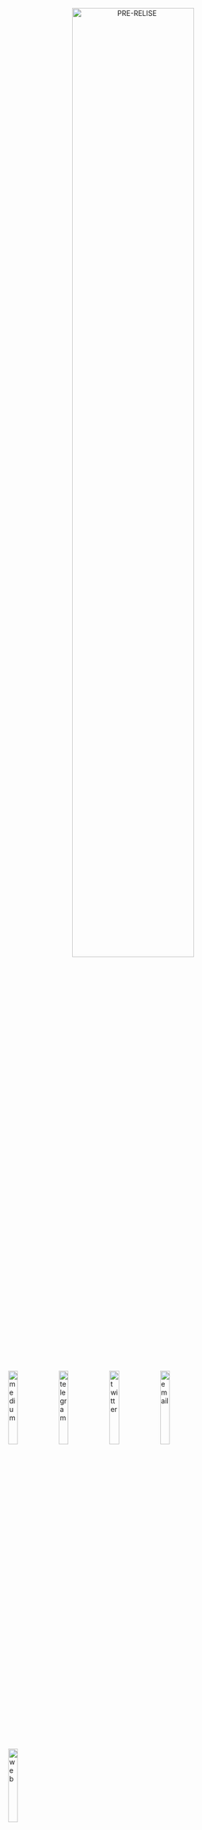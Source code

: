 <p align="center">
  <img src='https://user-images.githubusercontent.com/113435724/230991227-5e5c1027-fd98-4a5c-8d86-16b2a3f0907e.gif' alt='PRE-RELISE'  width=70% > 
</p> 

[<img src='https://user-images.githubusercontent.com/113435724/230788690-cbc1327f-7bc9-40ff-b6c5-fbf78182593b.png' alt='medium'  width='19.5%'>](https://medium.com/@CroutonDigital)
[<img src='https://user-images.githubusercontent.com/113435724/230788691-74ac3bf2-b5ad-424c-86a9-f4dad5a0c76b.png' alt='telegram'  width='19.5%'>](https://t.me/CroutonDigital)
[<img src='https://user-images.githubusercontent.com/113435724/230788692-c1974fe3-aaf2-42cb-90a5-75e699ef979d.png' alt='twitter'  width='19.5%'>](https://twitter.com/CroutonDigital)
[<img src='https://user-images.githubusercontent.com/113435724/230788686-c18f685e-f5da-4016-81c9-619142135f7a.png' alt='email'  width='19.5%'>](mailto:croutondigital@aol.com)
[<img src='https://user-images.githubusercontent.com/113435724/230986711-7f73c016-5ee1-4588-9b5b-91fbba898c83.png' alt='web'  width='19.5%'>](https://nodes.crouton.digital)
#
[<img align="left"  src='https://user-images.githubusercontent.com/113435724/231116693-b41e26a2-f403-47e7-8a66-dc6a8dd46c00.png' alt='web'  width='10%'>]()
**We are Crouton Digital, international team located in Latvia. Non-custodial staking provider for proof-of-stake networks. Our aim is to provide the highest quality of service. Monitoring 24/7 secure and reliable. We are supporting projects from early stages and helping them to achieve their goals. Writing guides,articles and daily news for our community.**
#
[<img align="left"  src='https://user-images.githubusercontent.com/113435724/231172135-5a9a2bfe-85db-4966-a7eb-912115e8bd50.png' alt='web'  width='10%'>]()
 `Infrastructure as code:` **Terraform, Ansible**  
 `Backend:` **Go, Python, Node.JS, JAVA**  
 `Front-end:` **HTML5, CSS, JAVASCRIPT, REACT, VueJS**  
 `Database:` **MySQL, POSTGRES, MONGODB, InfluxDB**  
 `Web-Server:` **NGINX, Apache**  
 `Cloud computing:` **GoogleCloud, AWS, Azure, Digital Ocean, OVH**  
 `Containerisation:` **Kubernetes, Docker**  
 `CI/CD:` **CloudBuild, Teamcity**  
 `QA:` **Selenium**  
 `Monitoring:` **Grafana, Prometheus, Alert manager**  
#
[<img align="left"  src='https://user-images.githubusercontent.com/113435724/231004004-51e9a937-69fb-48f6-905b-50dd08af5e19.png' alt='web'  width='10%'>]()
**Reliability and professionalism is our main priority. The value of a house lies in its location, the value of a mind lies in it’s depth, the value of words lies in their reliability. Crouton Digital is your reliable crypto partner. Our team is motivated by the desire to achieve, not by desire to beat others.**
#
[<img src='https://user-images.githubusercontent.com/113435724/230994953-694dfa78-734a-4b52-b3d9-da987e1765de.png' alt='mainnets'  width='99.5%'>](https://github.com/CroutonDigital)
___
[<img src='https://user-images.githubusercontent.com/113435724/230788207-7c57c32e-eff6-46c5-969e-e4f3d58bfe64.png' alt='umee'  width='24.5%'>](https://www.mintscan.io/umee/validators/umeevaloper1z6qsfe95y3luzj4wve93s9w6rjs7msk972zs4f)
[<img src='https://user-images.githubusercontent.com/113435724/230788194-343e477a-f306-4110-aa86-fcca9e122060.png' alt='nym'  width='24.5%'>](https://mixnet.explorers.guru/mixnode/4XSMGj52Vi95SNSRMQc3c7hMC5318iUZVB6iw7tL15jT)
[<img src='https://user-images.githubusercontent.com/113435724/230788175-3ed49d27-f357-417d-9007-ed79ffb2c3a1.png' alt='axelar'  width='24.5%'>](https://www.axelarscan.io/validator/axelarvaloper14fpqu7kpvlhlhyefsmus6strrz4kwselc5caah)
[<img src='https://user-images.githubusercontent.com/113435724/234062185-cb7a94c7-ab03-4838-827b-579c780b6b8a.png' alt='stader'  width='24.5%'>](https://beaconcha.in/validator/8757a9896d3b661e25009792d22e0d7dee101756cc0d2a11d9f4359646bb97b4b41ab8a2ebb29c45cdf096f15fa6e96a#deposits)
[<img src='https://user-images.githubusercontent.com/113435724/230788188-5cdbfade-af45-4ecc-8d3a-d83d16cc8369.png' alt='massa'  width='24.5%'>](https://github.com/CroutonDigital)
[<img src='https://github.com/Crouton-Digital/.github/assets/83868103/b0e971ec-2ebb-4202-b333-3393d8f668f2' alt='Composable'  width='24.5%'>](https://explorer.stavr.tech/composable-mainnet/staking/centaurivaloper123rv9yms3dwfs0gh8rwenzxn8u5w34pe873wen) [<img src='https://github.com/Crouton-Digital/.github/assets/113435724/657ea8fa-78ca-4caf-8a2a-2f80c6b11bbc' alt='Source'  width='24.5%'>](https://explorer.stavr.tech/Source-Mainnet/staking/sourcevaloper1ft9p0huar6f5xt4cdnfp4g6scwlddzrpk2se5e) [<img src='https://github.com/Crouton-Digital/.github/assets/113435724/47c142a5-21fd-4d02-8b0c-5c0e67249c59' alt='Band'  width='24.5%'>](https://band.explorers.guru/validator/bandvaloper1e794d7mk245mr62e6mf67zaqpxweufe5wcf552)




[<img src='https://user-images.githubusercontent.com/113435724/230994779-3decee31-18a3-458f-a1f6-7c412425da78.png' alt='activetestnet'  width='99.5%'>](https://github.com/CroutonDigital)
___
[<img src='https://user-images.githubusercontent.com/113435724/230788175-3ed49d27-f357-417d-9007-ed79ffb2c3a1.png' alt='axelar'  width='24.5%'>](https://testnet.axelarscan.io/validator/axelarvaloper1sxefq5mpdxfrcpjxp6h27cm0mkh4m488wuu5q8)
[<img src='https://user-images.githubusercontent.com/113435724/230788172-5a243fdf-44c3-4976-be5d-eee2974d9860.png' alt='aleo'  width='24.5%'>](https://github.com/CroutonDigital)
[<img src='https://user-images.githubusercontent.com/113435724/230788174-9743da5c-d69b-4a8b-8e37-d0184757ec2b.png' alt='archway'  width='24.5%'>](https://github.com/CroutonDigital)
[<img src='https://user-images.githubusercontent.com/113435724/230788176-a65a3d6e-d93b-47c0-8e48-5a54afb843da.png' alt='celestia'  width='24.5%'>](https://github.com/CroutonDigital)
[<img src='https://user-images.githubusercontent.com/113435724/230788177-03e3c690-3e97-430f-a8f1-a02e1048eb0a.png' alt='chainflip'  width='24.5%'>](https://github.com/CroutonDigital)
[<img src='https://user-images.githubusercontent.com/113435724/234098481-b89449b6-3577-453a-8ef5-0803c1a7d84c.png' alt='cascadia'  width='24.5%'>](https://testnet.cascadia.explorers.guru/validator/cascadiavaloper1tvv8chnf20gaxr8xgwqc4qnfjfjjf6ttgdzc8r)
[<img src='https://user-images.githubusercontent.com/113435724/230788178-f766e79e-8228-4dae-a671-9cc2817973dc.png' alt='defund'  width='24.5%'>](https://github.com/CroutonDigital)
[<img src='https://user-images.githubusercontent.com/113435724/230788181-168c5efa-20f0-43a8-9c80-9575c52117e0.png' alt='haqq'  width='24.5%'>](https://github.com/CroutonDigital)
[<img src='https://github.com/Crouton-Digital/.github/assets/83868103/7ea014f2-7572-4e5b-ac35-719f5707425c' alt='Althea'  width='24.5%'>](https://althea.explorers.guru/validator/altheavaloper1uksn09hkhczvwhkrxlx9qf2dg4vfaqd6rnezt3)
[<img src='https://github.com/Crouton-Digital/.github/assets/83868103/b0e971ec-2ebb-4202-b333-3393d8f668f2' alt='Composable'  width='24.5%'>](https://explorer.stavr.tech/composable-mainnet/staking/centaurivaloper123rv9yms3dwfs0gh8rwenzxn8u5w34pe873wen)
[<img src='https://user-images.githubusercontent.com/113435724/230788184-00a5849b-b973-49dc-ac14-53a0b7a3278d.png' alt='ironfish'  width='24.5%'>](https://github.com/CroutonDigital)
[<img src='https://user-images.githubusercontent.com/113435724/230788187-b4ea79f0-8e06-4812-8287-2fa01834950f.png' alt='mande'  width='24.5%'>](https://github.com/CroutonDigital)
[<img src='https://user-images.githubusercontent.com/113435724/230788189-cb455c6e-62ae-4e76-ab2e-204c23ff1177.png' alt='namada'  width='24.5%'>](https://github.com/CroutonDigital)
[<img src='https://user-images.githubusercontent.com/113435724/230788190-8f8581d7-9bd5-48e5-8330-e97fd46cf4e5.png' alt='neutron'  width='24.5%'>](https://github.com/CroutonDigital)
[<img src='https://user-images.githubusercontent.com/113435724/230788191-4ab1ba99-4916-410f-95df-5fca84946b5b.png' alt='nibiru'  width='24.5%'>](https://github.com/CroutonDigital)
[<img src='https://user-images.githubusercontent.com/113435724/230788196-fe1cdbfe-bb6f-4f5b-a1af-51795c33f270.png' alt='ojo'  width='24.5%'>](https://github.com/CroutonDigital)
[<img src='https://user-images.githubusercontent.com/113435724/230788198-da5061cb-4296-4032-ae29-22e3e60cd57d.png' alt='okp4'  width='24.5%'>](https://github.com/CroutonDigital)
[<img src='https://user-images.githubusercontent.com/113435724/230788199-eea1bbdf-4af4-456a-9fde-f2e69a39222f.png' alt='quasar'  width='24.5%'>](https://github.com/CroutonDigital)
[<img src='https://user-images.githubusercontent.com/113435724/230788201-f1f7ad20-ae1c-4e7f-a004-e79d29d45b09.png' alt='shardeum'  width='24.5%'>](https://github.com/CroutonDigital)
[<img src='https://user-images.githubusercontent.com/113435724/230788202-8f9e9f77-a1a0-476a-8e82-5eb452efb0b1.png' alt='starknet'  width='24.5%'>](https://github.com/CroutonDigital)
[<img src='https://user-images.githubusercontent.com/113435724/230788204-0980cc1b-16d0-4de2-a73b-2f7f6dcf0754.png' alt='subspace'  width='24.5%'>](https://github.com/CroutonDigital)
[<img src='https://user-images.githubusercontent.com/113435724/230788205-2e5e95a2-4c66-4a4b-8bb6-2123f5732aad.png' alt='sui'  width='24.5%'>](https://github.com/CroutonDigital)
[<img src='https://github.com/Crouton-Digital/.github/assets/113435724/0c885bb9-09b5-4a04-b90d-b22d77652143' alt='ssv'  width='24.5%'>](https://github.com/CroutonDigital)
[<img src='https://github.com/Crouton-Digital/.github/assets/113435724/77237ffc-2227-4d36-836e-a715e0d6491a' alt='sol'  width='24.5%'>](https://github.com/CroutonDigital)
[<img src='https://github.com/Crouton-Digital/.github/assets/113435724/a11e27e2-bf1d-413d-a234-461ace72904c' alt='lava'  width='24.5%'>](https://github.com/CroutonDigital)
[<img src='https://github.com/Crouton-Digital/.github/assets/113435724/79b44fda-cd71-4fa1-872b-f1d34c12fef1' alt='lava'  width='24.5%'>](https://github.com/CroutonDigital)
[<img src='https://github.com/Crouton-Digital/.github/assets/113435724/e4324bce-bd0c-4763-9b05-a60ac1ae85f1' alt='eigen'  width='24.5%'>](https://github.com/CroutonDigital)
[<img src='https://github.com/Crouton-Digital/.github/assets/113435724/461f63d9-37d9-4cb6-a858-b8e49251644d' alt='obol'  width='24.5%'>](https://github.com/CroutonDigital)
[<img src='https://user-images.githubusercontent.com/113435724/230788206-10dfa59a-3031-462f-b49f-3534761d3792.png' alt='taiko'  width='24.5%'>](https://github.com/CroutonDigital)






